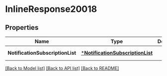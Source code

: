 # InlineResponse20018

## Properties
Name | Type | Description | Notes
------------ | ------------- | ------------- | -------------
**NotificationSubscriptionList** | [***NotificationSubscriptionList**](NotificationSubscriptionList.md) |  | [default to null]

[[Back to Model list]](../README.md#documentation-for-models) [[Back to API list]](../README.md#documentation-for-api-endpoints) [[Back to README]](../README.md)


